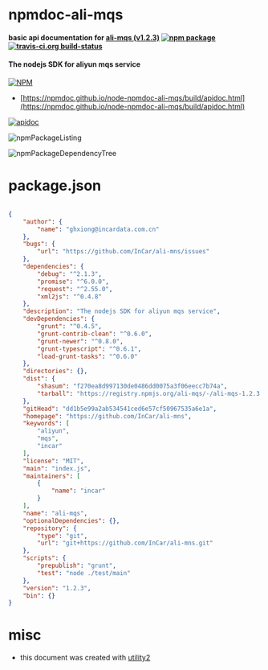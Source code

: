 # npmdoc-ali-mqs

#### basic api documentation for  [ali-mqs (v1.2.3)](https://github.com/InCar/ali-mns)  [![npm package](https://img.shields.io/npm/v/npmdoc-ali-mqs.svg?style=flat-square)](https://www.npmjs.org/package/npmdoc-ali-mqs) [![travis-ci.org build-status](https://api.travis-ci.org/npmdoc/node-npmdoc-ali-mqs.svg)](https://travis-ci.org/npmdoc/node-npmdoc-ali-mqs)

#### The nodejs SDK for aliyun mqs service

[![NPM](https://nodei.co/npm/ali-mqs.png?downloads=true&downloadRank=true&stars=true)](https://www.npmjs.com/package/ali-mqs)

- [https://npmdoc.github.io/node-npmdoc-ali-mqs/build/apidoc.html](https://npmdoc.github.io/node-npmdoc-ali-mqs/build/apidoc.html)

[![apidoc](https://npmdoc.github.io/node-npmdoc-ali-mqs/build/screenCapture.buildCi.browser.%252Ftmp%252Fbuild%252Fapidoc.html.png)](https://npmdoc.github.io/node-npmdoc-ali-mqs/build/apidoc.html)

![npmPackageListing](https://npmdoc.github.io/node-npmdoc-ali-mqs/build/screenCapture.npmPackageListing.svg)

![npmPackageDependencyTree](https://npmdoc.github.io/node-npmdoc-ali-mqs/build/screenCapture.npmPackageDependencyTree.svg)



# package.json

```json

{
    "author": {
        "name": "ghxiong@incardata.com.cn"
    },
    "bugs": {
        "url": "https://github.com/InCar/ali-mns/issues"
    },
    "dependencies": {
        "debug": "^2.1.3",
        "promise": "^6.0.0",
        "request": "^2.55.0",
        "xml2js": "^0.4.8"
    },
    "description": "The nodejs SDK for aliyun mqs service",
    "devDependencies": {
        "grunt": "^0.4.5",
        "grunt-contrib-clean": "^0.6.0",
        "grunt-newer": "^0.8.0",
        "grunt-typescript": "^0.6.1",
        "load-grunt-tasks": "^0.6.0"
    },
    "directories": {},
    "dist": {
        "shasum": "f270ea8d997130de0486dd0075a3f06eecc7b74a",
        "tarball": "https://registry.npmjs.org/ali-mqs/-/ali-mqs-1.2.3.tgz"
    },
    "gitHead": "dd1b5e99a2ab534541ced6e57cf50967535a6e1a",
    "homepage": "https://github.com/InCar/ali-mns",
    "keywords": [
        "aliyun",
        "mqs",
        "incar"
    ],
    "license": "MIT",
    "main": "index.js",
    "maintainers": [
        {
            "name": "incar"
        }
    ],
    "name": "ali-mqs",
    "optionalDependencies": {},
    "repository": {
        "type": "git",
        "url": "git+https://github.com/InCar/ali-mns.git"
    },
    "scripts": {
        "prepublish": "grunt",
        "test": "node ./test/main"
    },
    "version": "1.2.3",
    "bin": {}
}
```



# misc
- this document was created with [utility2](https://github.com/kaizhu256/node-utility2)
